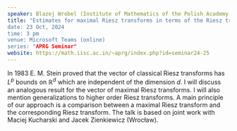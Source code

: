```yaml
---
speaker: Blazej Wrobel (Institute of Mathematics of the Polish Academy of Science and University of Wrocław, Poland)
title: "Estimates for maximal Riesz transforms in terms of the Riesz transforms: dimension-free bounds on L^p
date: 23 Oct, 2024
time: 3 pm
venue: Microsoft Teams (online)
series: "APRG Seminar"
website: https://math.iisc.ac.in/~aprg/index.php?id=seminar24-25
---
```


In 1983 E. M. Stein proved that the vector of classical Riesz transforms has $L^p$ bounds on $\mathbb R^d$ which are independent of the dimension $d$.
I will discuss an analogous result for the vector of maximal Riesz transforms. I will also mention generalizations to higher order Riesz transforms.
A main principle of our approach is a comparison between a maximal Riesz transform and the corresponding Riesz transform. The talk is based on joint
work with Maciej Kucharski and Jacek Zienkiewicz (Wrocław).
